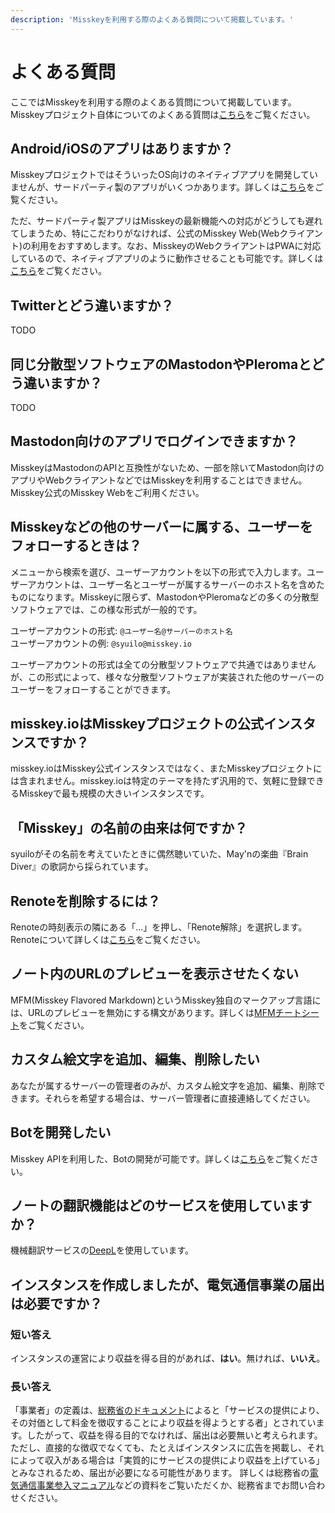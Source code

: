 ```yaml
---
description: 'Misskeyを利用する際のよくある質問について掲載しています。'
---
```


# よくある質問
ここではMisskeyを利用する際のよくある質問について掲載しています。<br>
Misskeyプロジェクト自体についてのよくある質問は[こちら](./misskey)をご覧ください。

## Android/iOSのアプリはありますか？
MisskeyプロジェクトではそういったOS向けのネイティブアプリを開発していませんが、サードパーティ製のアプリがいくつかあります。詳しくは[こちら](./apps)をご覧ください。<br>

ただ、サードパーティ製アプリはMisskeyの最新機能への対応がどうしても遅れてしまうため、特にこだわりがなければ、公式のMisskey Web(Webクライアント)の利用をおすすめします。なお、MisskeyのWebクライアントはPWAに対応しているので、ネイティブアプリのように動作させることも可能です。詳しくは[こちら](todo)をご覧ください。

## Twitterとどう違いますか？
TODO

## 同じ分散型ソフトウェアのMastodonやPleromaとどう違いますか？
TODO

## Mastodon向けのアプリでログインできますか？
MisskeyはMastodonのAPIと互換性がないため、一部を除いてMastodon向けのアプリやWebクライアントなどではMisskeyを利用することはできません。<br>
Misskey公式のMisskey Webをご利用ください。

## Misskeyなどの他のサーバーに属する、ユーザーをフォローするときは？
メニューから検索を選び、ユーザーアカウントを以下の形式で入力します。ユーザーアカウントは、ユーザー名とユーザーが属するサーバーのホスト名を含めたものになります。Misskeyに限らず、MastodonやPleromaなどの多くの分散型ソフトウェアでは、この様な形式が一般的です。<br>

ユーザーアカウントの形式: `@ユーザー名@サーバーのホスト名`<br>
ユーザーアカウントの例: `@syuilo@misskey.io`<br>

ユーザーアカウントの形式は全ての分散型ソフトウェアで共通ではありませんが、この形式によって、様々な分散型ソフトウェアが実装された他のサーバーのユーザーをフォローすることができます。

## misskey.ioはMisskeyプロジェクトの公式インスタンスですか？
misskey.ioはMisskey公式インスタンスではなく、またMisskeyプロジェクトには含まれません。misskey.ioは特定のテーマを持たず汎用的で、気軽に登録できるMisskeyで最も規模の大きいインスタンスです。

## 「Misskey」の名前の由来は何ですか？
syuiloがその名前を考えていたときに偶然聴いていた、May'nの楽曲『Brain Diver』の歌詞から採られています。

## Renoteを削除するには？
Renoteの時刻表示の隣にある「...」を押し、「Renote解除」を選択します。<br>
Renoteについて詳しくは[こちら](../features/note)をご覧ください。

## ノート内のURLのプレビューを表示させたくない
MFM(Misskey Flavored Markdown)というMisskey独自のマークアップ言語には、URLのプレビューを無効にする構文があります。詳しくは[MFMチートシート](/mfm-cheat-sheet)をご覧ください。

## カスタム絵文字を追加、編集、削除したい
あなたが属するサーバーの管理者のみが、カスタム絵文字を追加、編集、削除できます。それらを希望する場合は、サーバー管理者に直接連絡してください。

## Botを開発したい
Misskey APIを利用した、Botの開発が可能です。詳しくは[こちら](../advanced/develop-bot)をご覧ください。

## ノートの翻訳機能はどのサービスを使用していますか？
機械翻訳サービスの[DeepL](https://www.deepl.com/)を使用しています。

## インスタンスを作成しましたが、電気通信事業の届出は必要ですか？
### 短い答え
インスタンスの運営により収益を得る目的があれば、**はい**。無ければ、**いいえ**。

### 長い答え
「事業者」の定義は、[総務省のドキュメント](https://www.soumu.go.jp/main_content/000477428.pdf)によると「サービスの提供により、その対価として料⾦を徴収することにより収益を得ようとする者」とされています。したがって、収益を得る目的でなければ、届出は必要無いと考えられます。
ただし、直接的な徴収でなくても、たとえばインスタンスに広告を掲載し、それによって収入がある場合は「実質的にサービスの提供により収益を上げている」とみなされるため、届出が必要になる可能性があります。
詳しくは総務省の[電気通信事業参入マニュアル](https://www.soumu.go.jp/main_content/000477428.pdf)などの資料をご覧いただくか、総務省までお問い合わせください。
